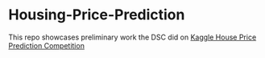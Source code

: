 # Housing-Price-Prediction

This repo showcases preliminary work the DSC did on [Kaggle House Price Prediction Competition](https://www.kaggle.com/c/house-prices-advanced-regression-techniques)
